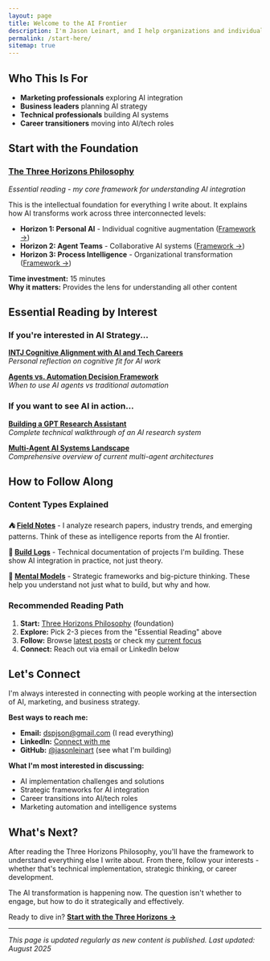 ```yaml
---
layout: page
title: Welcome to the AI Frontier
description: I'm Jason Leinart, and I help organizations and individuals navigate the practical integration of AI into real work. If you're new here, this page will guide you through my core thinking and best content.
permalink: /start-here/
sitemap: true
---
```


## Who This Is For

- **Marketing professionals** exploring AI integration
- **Business leaders** planning AI strategy  
- **Technical professionals** building AI systems
- **Career transitioners** moving into AI/tech roles

## Start with the Foundation

### **[The Three Horizons Philosophy](/three-horizons/)**
*Essential reading - my core framework for understanding AI integration*

This is the intellectual foundation for everything I write about. It explains how AI transforms work across three interconnected levels:

- **Horizon 1: Personal AI** - Individual cognitive augmentation ([Framework →](/blog/personal-ai-strategy-framework/))
- **Horizon 2: Agent Teams** - Collaborative AI systems ([Framework →](/blog/ai-agent-team-management-framework/))
- **Horizon 3: Process Intelligence** - Organizational transformation ([Framework →](/blog/organizational-ai-intelligence-framework/))

**Time investment:** 15 minutes  
**Why it matters:** Provides the lens for understanding all other content

## Essential Reading by Interest

### If you're interested in AI Strategy...

**[INTJ Cognitive Alignment with AI and Tech Careers](/blog/intj-fit-in-tech/)**  
*Personal reflection on cognitive fit for AI work*

**[Agents vs. Automation Decision Framework](/blog/agents-vs-automation/)**  
*When to use AI agents vs traditional automation*

### If you want to see AI in action...

**[Building a GPT Research Assistant](/blog/gpt-research-assistant-build/)**  
*Complete technical walkthrough of an AI research system*

**[Multi-Agent AI Systems Landscape](/blog/multi-agent-ai-systems-landscape/)**  
*Comprehensive overview of current multi-agent architectures*



## How to Follow Along

### Content Types Explained

**⛺ [Field Notes](/tag-field-notes/)** - I analyze research papers, industry trends, and emerging patterns. Think of these as intelligence reports from the AI frontier.

**🔧 [Build Logs](/tag-build-logs/)** - Technical documentation of projects I'm building. These show AI integration in practice, not just theory.

**🧠 [Mental Models](/tag-mental-models/)** - Strategic frameworks and big-picture thinking. These help you understand not just what to build, but why and how.

### Recommended Reading Path

1. **Start:** [Three Horizons Philosophy](/three-horizons/) (foundation)
2. **Explore:** Pick 2-3 pieces from the "Essential Reading" above
3. **Follow:** Browse [latest posts](/blog/) or check my [current focus](/now/)
4. **Connect:** Reach out via email or LinkedIn below

## Let's Connect

I'm always interested in connecting with people working at the intersection of AI, marketing, and business strategy.

**Best ways to reach me:**
- **Email:** dspjson@gmail.com (I read everything)
- **LinkedIn:** [Connect with me](https://linkedin.com/in/jason-leinart)
- **GitHub:** [@jasonleinart](https://github.com/jasonleinart) (see what I'm building)

**What I'm most interested in discussing:**
- AI implementation challenges and solutions
- Strategic frameworks for AI integration
- Career transitions into AI/tech roles
- Marketing automation and intelligence systems

## What's Next?

After reading the Three Horizons Philosophy, you'll have the framework to understand everything else I write about. From there, follow your interests - whether that's technical implementation, strategic thinking, or career development.

The AI transformation is happening now. The question isn't whether to engage, but how to do it strategically and effectively.

Ready to dive in? **[Start with the Three Horizons →](/three-horizons/)**

---

*This page is updated regularly as new content is published. Last updated: August 2025*